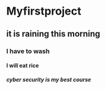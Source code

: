 # Myfirstproject
## it is raining this morning
### I have to wash 
#### I will eat rice
##### cyber security is my best course
